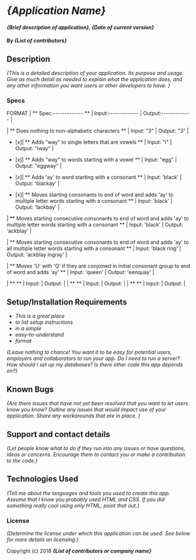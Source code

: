 # _{Application Name}_

#### _{Brief description of application}, {Date of current version}_

#### By _**{List of contributors}**_

## Description

_{This is a detailed description of your application. Its purpose and usage.  Give as much detail as needed to explain what the application does, and any other information you want users or other developers to have. }_

### Specs
FORMAT
| ** Spec:------------- ** | Input:------------- | Output:------------- |

| ** Does nothing to non-alphabetic characters ** | Input: "3" | Output: "3" |

- [x]| ** Adds "way" to single letters that are vowels ** | Input: "i" | Output: "iway" |

- [x]| ** Adds "way" to words starting with a vowel ** | Input: "egg" | Output: "eggway" |

- [x]| ** Adds 'ay' to word starting with a consonant ** | Input: 'black' | Output: 'blackay' |

- [x]| ** Moves starting consonants to end of word and adds 'ay' to multiple letter words starting with a consonant ** | Input: 'black' | Output: 'lackbay' |

| ** Moves starting consecutive consonants to end of word and adds 'ay' to multiple letter words starting with a consonant ** | Input: 'black' | Output: 'ackblay' |

| ** Moves starting consecutive consonants to end of word and adds 'ay' to all multiple letter words starting with a consonant ** | Input: 'black ring' | Output: 'ackblay ingray' |

| ** Moves 'U' with 'Q' if they are conjoined in initial consonant group to end of word and adds 'ay' ** | Input: 'queen' | Output: 'eenquay' |

| **  ** | Input: | Output: |
| **  ** | Input: | Output: |
| **  ** | Input: | Output: |

## Setup/Installation Requirements
* _This is a great place_
* _to list setup instructions_
* _in a simple_
* _easy-to-understand_
* _format_

_{Leave nothing to chance! You want it to be easy for potential users, employers and collaborators to run your app. Do I need to run a server? How should I set up my databases? Is there other code this app depends on?}_

## Known Bugs

_{Are there issues that have not yet been resolved that you want to let users know you know?  Outline any issues that would impact use of your application.  Share any workarounds that are in place. }_

## Support and contact details

_{Let people know what to do if they run into any issues or have questions, ideas or concerns.  Encourage them to contact you or make a contribution to the code.}_

## Technologies Used

_{Tell me about the languages and tools you used to create this app. Assume that I know you probably used HTML and CSS. If you did something really cool using only HTML, point that out.}_

### License

*{Determine the license under which this application can be used.  See below for more details on licensing.}*

Copyright (c) 2018 **_{List of contributors or company name}_**
